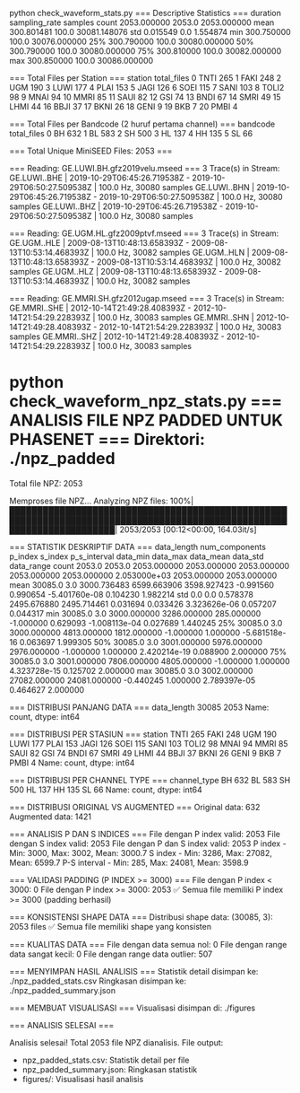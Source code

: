  python check_waveform_stats.py 
=== Descriptive Statistics ===
          duration  sampling_rate       samples
count  2053.000000         2053.0   2053.000000
mean    300.801481          100.0  30081.148076
std       0.015549            0.0      1.554874
min     300.750000          100.0  30076.000000
25%     300.790000          100.0  30080.000000
50%     300.790000          100.0  30080.000000
75%     300.810000          100.0  30082.000000
max     300.850000          100.0  30086.000000

=== Total Files per Station ===
   station  total_files
0     TNTI          265
1     FAKI          248
2      UGM          190
3     LUWI          177
4     PLAI          153
5     JAGI          126
6     SOEI          115
7     SANI          103
8    TOLI2           98
9     MNAI           94
10    MMRI           85
11    SAUI           82
12     GSI           74
13    BNDI           67
14    SMRI           49
15    LHMI           44
16    BBJI           37
17    BKNI           26
18    GENI            9
19     BKB            7
20    PMBI            4

=== Total Files per Bandcode (2 huruf pertama channel) ===
  bandcode  total_files
0       BH          632
1       BL          583
2       SH          500
3       HL          137
4       HH          135
5       SL           66

=== Total Unique MiniSEED Files: 2053 ===

=== Reading: GE.LUWI.BH.gfz2019velu.mseed ===
3 Trace(s) in Stream:
GE.LUWI..BHE | 2019-10-29T06:45:26.719538Z - 2019-10-29T06:50:27.509538Z | 100.0 Hz, 30080 samples
GE.LUWI..BHN | 2019-10-29T06:45:26.719538Z - 2019-10-29T06:50:27.509538Z | 100.0 Hz, 30080 samples
GE.LUWI..BHZ | 2019-10-29T06:45:26.719538Z - 2019-10-29T06:50:27.509538Z | 100.0 Hz, 30080 samples

=== Reading: GE.UGM.HL.gfz2009ptvf.mseed ===
3 Trace(s) in Stream:
GE.UGM..HLE | 2009-08-13T10:48:13.658393Z - 2009-08-13T10:53:14.468393Z | 100.0 Hz, 30082 samples
GE.UGM..HLN | 2009-08-13T10:48:13.658393Z - 2009-08-13T10:53:14.468393Z | 100.0 Hz, 30082 samples
GE.UGM..HLZ | 2009-08-13T10:48:13.658393Z - 2009-08-13T10:53:14.468393Z | 100.0 Hz, 30082 samples

=== Reading: GE.MMRI.SH.gfz2012ugap.mseed ===
3 Trace(s) in Stream:
GE.MMRI..SHE | 2012-10-14T21:49:28.408393Z - 2012-10-14T21:54:29.228393Z | 100.0 Hz, 30083 samples
GE.MMRI..SHN | 2012-10-14T21:49:28.408393Z - 2012-10-14T21:54:29.228393Z | 100.0 Hz, 30083 samples
GE.MMRI..SHZ | 2012-10-14T21:49:28.408393Z - 2012-10-14T21:54:29.228393Z | 100.0 Hz, 30083 samples


python check_waveform_npz_stats.py 
=== ANALISIS FILE NPZ PADDED UNTUK PHASENET ===
Direktori: ./npz_padded
============================================================
Total file NPZ: 2053

Memproses file NPZ...
Analyzing NPZ files: 100%|███████████████████████████████████████████████████████████████████████████████████████████████████████████████████████| 2053/2053 [00:12<00:00, 164.03it/s]

=== STATISTIK DESKRIPTIF DATA ===
       data_length  num_components      p_index       s_index  p_s_interval     data_min     data_max     data_mean     data_std   data_range
count       2053.0          2053.0  2053.000000   2053.000000   2053.000000  2053.000000  2053.000000  2.053000e+03  2053.000000  2053.000000
mean       30085.0             3.0  3000.736483   6599.663906   3598.927423    -0.991560     0.990654 -5.401760e-08     0.104230     1.982214
std            0.0             0.0     0.578378   2495.676880   2495.714461     0.031694     0.033426  3.323626e-06     0.057207     0.044317
min        30085.0             3.0  3000.000000   3286.000000    285.000000    -1.000000     0.629093 -1.008113e-04     0.027689     1.440245
25%        30085.0             3.0  3000.000000   4813.000000   1812.000000    -1.000000     1.000000 -5.681518e-16     0.063697     1.999305
50%        30085.0             3.0  3001.000000   5976.000000   2976.000000    -1.000000     1.000000  2.420214e-19     0.088900     2.000000
75%        30085.0             3.0  3001.000000   7806.000000   4805.000000    -1.000000     1.000000  4.323728e-15     0.125702     2.000000
max        30085.0             3.0  3002.000000  27082.000000  24081.000000    -0.440245     1.000000  2.789397e-05     0.464627     2.000000

=== DISTRIBUSI PANJANG DATA ===
data_length
30085    2053
Name: count, dtype: int64

=== DISTRIBUSI PER STASIUN ===
station
TNTI     265
FAKI     248
UGM      190
LUWI     177
PLAI     153
JAGI     126
SOEI     115
SANI     103
TOLI2     98
MNAI      94
MMRI      85
SAUI      82
GSI       74
BNDI      67
SMRI      49
LHMI      44
BBJI      37
BKNI      26
GENI       9
BKB        7
PMBI       4
Name: count, dtype: int64

=== DISTRIBUSI PER CHANNEL TYPE ===
channel_type
BH    632
BL    583
SH    500
HL    137
HH    135
SL     66
Name: count, dtype: int64

=== DISTRIBUSI ORIGINAL VS AUGMENTED ===
Original data: 632
Augmented data: 1421

=== ANALISIS P DAN S INDICES ===
File dengan P index valid: 2053
File dengan S index valid: 2053
File dengan P dan S index valid: 2053
P index - Min: 3000, Max: 3002, Mean: 3000.7
S index - Min: 3286, Max: 27082, Mean: 6599.7
P-S interval - Min: 285, Max: 24081, Mean: 3598.9

=== VALIDASI PADDING (P INDEX >= 3000) ===
File dengan P index < 3000: 0
File dengan P index >= 3000: 2053
✅ Semua file memiliki P index >= 3000 (padding berhasil)

=== KONSISTENSI SHAPE DATA ===
Distribusi shape data:
  (30085, 3): 2053 files
✅ Semua file memiliki shape yang konsisten

=== KUALITAS DATA ===
File dengan data semua nol: 0
File dengan range data sangat kecil: 0
File dengan range data outlier: 507

=== MENYIMPAN HASIL ANALISIS ===
Statistik detail disimpan ke: ./npz_padded_stats.csv
Ringkasan disimpan ke: ./npz_padded_summary.json

=== MEMBUAT VISUALISASI ===
Visualisasi disimpan di: ./figures

=== ANALISIS SELESAI ===

Analisis selesai! Total 2053 file NPZ dianalisis.
File output:
- npz_padded_stats.csv: Statistik detail per file
- npz_padded_summary.json: Ringkasan statistik
- figures/: Visualisasi hasil analisis